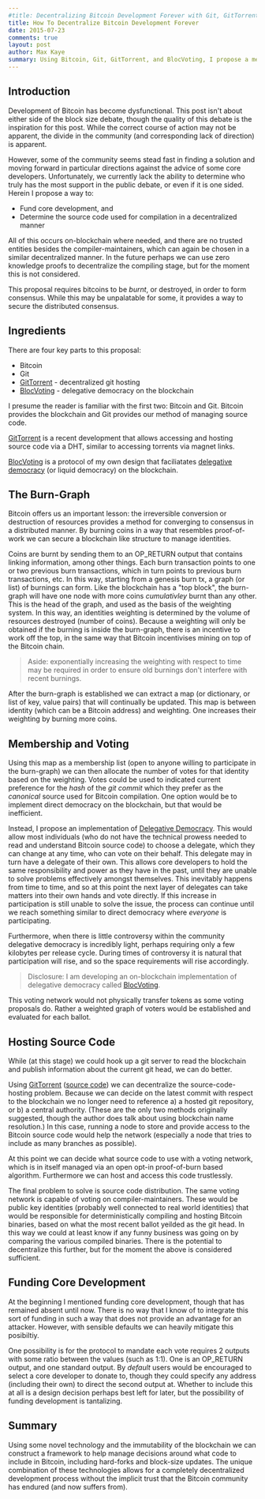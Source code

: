 ```yaml
---
#title: Decentralizing Bitcoin Development Forever with Git, GitTorrent, Lighthouse, and BlocVoting
title: How To Decentralize Bitcoin Development Forever
date: 2015-07-23
comments: true
layout: post
author: Max Kaye
summary: Using Bitcoin, Git, GitTorrent, and BlocVoting, I propose a method to find consensus on canonical source code for the Bitcoin network. This solves the 'tyrannical developer' problem.
---
```


## Introduction

Development of Bitcoin has become dysfunctional. This post isn't about either side of the block size debate, though the quality of this debate is the inspiration for this post. While the correct course of action may not be apparent, the divide in the community (and corresponding lack of direction) is apparent.

However, some of the community seems stead fast in finding a solution and moving forward in particular directions against the advice of some core developers. Unfortunately, we currently lack the ability to determine who truly has the most support in the public debate, or even if it is one sided. Herein I propose a way to:

* Fund core development, and
* Determine the source code used for compilation in a decentralized manner

All of this occurs on-blockchain where needed, and there are no trusted entities besides the compiler-maintainers, which can again be chosen in a similar decentralized manner. In the future perhaps we can use zero knowledge proofs to decentralize the compiling stage, but for the moment this is not considered.

This proposal requires bitcoins to be *burnt*, or destroyed, in order to form consensus. While this may be unpalatable for some, it provides a way to secure the distributed consensus.

## Ingredients

There are four key parts to this proposal:

* Bitcoin
* Git
* [GitTorrent][2] - decentralized git hosting
* [BlocVoting][4] - delegative democracy on the blockchain

I presume the reader is familiar with the first two: Bitcoin and Git. Bitcoin provides the blockchain and Git provides our method of managing source code.

[GitTorrent][2] is a recent development that allows accessing and hosting source code via a DHT, similar to accessing torrents via magnet links.

[BlocVoting][4] is a protocol of my own design that faciliatates [delegative democracy][1] (or liquid democracy) on the blockchain.

## The Burn-Graph

Bitcoin offers us an important lesson: the irreversible conversion or destruction of resources provides a method for converging to consensus in a distributed manner. By burning coins in a way that resembles proof-of-work we can secure a blockchain like structure to manage identities.

Coins are burnt by sending them to an OP_RETURN output that contains linking information, among other things. Each burn transaction points to one or two previous burn transactions, which in turn points to previous burn transactions, etc. In this way, starting from a genesis burn tx, a graph (or list) of burnings can form. Like the blockchain has a "top block", the burn-graph will have one node with more coins *cumulativley* burnt than any other. This is the head of the graph, and used as the basis of the weighting system. In this way, an identities weighting is determined by the volume of resources destroyed (number of coins). Because a weighting will only be obtained if the burning is inside the burn-graph, there is an incentive to work off the top, in the same way that Bitcoin incentivises mining on top of the Bitcoin chain.

> Aside: exponentially increasing the weighting with respect to time may be required in order to ensure old burnings don't interfere with recent burnings.

After the burn-graph is established we can extract a map (or dictionary, or list of key, value pairs) that will continually be updated. This map is between identity (which can be a Bitcoin address) and weighting. One increases their weighting by burning more coins.

## Membership and Voting

Using this map as a membership list (open to anyone willing to participate in the burn-graph) we can then allocate the number of votes for that identity based on the weighting. Votes could be used to indicated current preference for the *hash* of the *git commit* which they prefer as the *canonical* source used for Bitcoin compilation. One option would be to implement direct democracy on the blockchain, but that would be inefficient.

Instead, I propose an implementation of [Delegative Democracy][1]. This would allow most individuals (who do not have the technical prowess needed to read and understand Bitcoin source code) to choose a delegate, which they can change at any time, who can vote on their behalf. This delegate may in turn have a delegate of their own. This allows core developers to hold the same responsibility and power as they have in the past, until they are unable to solve problems effectively amongst themselves. This inevitably happens from time to time, and so at this point the next layer of delegates can take matters into their own hands and vote directly. If this increase in participation is still unable to solve the issue, the process can continue until we reach something similar to direct democracy where *everyone* is participating.

Furthermore, when there is little controversy within the community delegative democracy is incredibly light, perhaps requiring only a few kilobytes per release cycle. During times of controversy it is natural that participation will rise, and so the space requirements will rise accordingly.

> Disclosure: I am developing an on-blockchain implementation of delegative democracy called [BlocVoting][4].

This voting network would not physically transfer tokens as some voting proposals do. Rather a weighted graph of voters would be established and evaluated for each ballot.

## Hosting Source Code

While (at this stage) we could hook up a git server to read the blockchain and publish information about the current git head, we can do better.

Using [GitTorrent][2] ([source code][3]) we can decentralize the source-code-hosting problem. Because we can decide on the latest commit with respect to the blockchain we no longer need to reference a) a hosted git repository, or b) a central authority. (These are the only two methods originally suggested, though the author does talk about using blockchain name resolution.) In this case, running a node to store and provide access to the Bitcoin source code would help the network (especially a node that tries to include as many branches as possible).

At this point we can decide what source code to use with a voting network, which is in itself managed via an open opt-in proof-of-burn based algorithm. Furthermore we can host and access this code trustlessly.

The final problem to solve is source code distribution. The same voting network is capable of voting on compiler-maintainers. These would be public key identities (probably well connected to real world identities) that would be responsible for deterministically compiling and hosting Bitcoin binaries, based on what the most recent ballot yeilded as the git head. In this way we could at least know if any funny business was going on by comparing the various compiled binaries. There is the potential to decentralize this further, but for the moment the above is considered sufficient.

## Funding Core Development

At the beginning I mentioned funding core development, though that has remained absent until now. There is no way that I know of to integrate this sort of funding in such a way that does not provide an advantage for an attacker. However, with sensible defaults we can heavily mitigate this posibiltiy.

One possibility is for the protocol to mandate each vote requires 2 outputs with some ratio between the values (such as 1:1). One is an OP_RETURN output, and one standard output. By *default* users would be encouraged to select a core developer to donate to, though they could specify any address (including their own) to direct the second output at. Whether to include this at all is a design decision perhaps best left for later, but the possibility of funding development is tantalizing.

## Summary

Using some novel technology and the immutability of the blockchain we can construct a framework to help manage decisions around what code to include in Bitcoin, including hard-forks and block-size updates. The unique combination of these technologies allows for a completely decentralized development process without the implicit trust that the Bitcoin community has endured (and now suffers from).

[1]: https://en.wikipedia.org/wiki/Delegative_democracy
[2]: http://blog.printf.net/articles/2015/05/29/announcing-gittorrent-a-decentralized-github/
[3]: https://github.com/cjb/GitTorrent
[4]: https://github.com/xertrov/blocvoting
